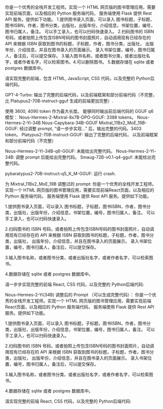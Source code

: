 你是一个优秀的全栈开发工程师。实现一个 HTML 网页版的图书管理应用，需要实现前端页面，以及相应的 Python 服务端代码， 服务端使用 Flask 提供 Rest API 服务。提供如下功能。
1.提供图书录入页面，可以录入 图书标题，子标题，图书ISBN，作者，图书分类，出版社，出版年份，介绍信息，书架位置，编号，图书归属人，备注。 可以手工录入，也可以扫码快速录入。
2.扫码图书的 ISBN 号码，或者拍照上传包含ISBN号码的图书封面照片，自动调用现有已经存在的 API 来根据 ISBN 获取到图书的标题，子标题，作者，图书分类，出版社， 出版年份，介绍信息，并且在图书录入的页面展示。 录入书架位置，编号，图书归属人，备注后，可以提交保存。
3.输入图书名称，或者图书分类，或者出版社名字，或者作者名字，可以检索图书。4.可以删除图书。
5.数据存储在 sqlite 或者 postgres 数据库中。

请实现完整的前端，包含 HTML, JavaScript, CSS 代码，以及完整的 Python后端代码。


GPT-4-Turbo: 
输出了完整的后端代码，以及前端框架和部分前端代码（不完整，比 Platupus2-70B-instruct-gguf 生成的前端更加完整）.

使用 3600, 4090 token 作为最大长度。 能够同时输出前后端代码的 GGUF q6 模型：
Nous-Hermes-2-Mixtral-8x7B-DPO-GGUF: 3388 tokens。
Nous-Hermes-2-Yi-34B 
Nous-Capybara-34B-GGUF
Mixtral_11Bx2_MoE_19B-GGUF: 经过调整 prompt, “请一步步实现...” 后，输出完整的代码。3403 token。
Platypus2-70B-instruct-GGUF: 输出了完整的后端代码， 以及前端框架和部分前端代码（不完整）

Nous-Hermes-2-Yi-34B-q6-GGUF: 未能给出完整代码。
Nous-Hermes-2-Yi-34B: 调整 prompt 后能给出完整代码。
Smaug-72B-v0.1-q4-gguf: 未能给出完整代码。

pybaratypus2-70B-instruct-q5_K_M-GGUF: 运行 crash.

为 Mixtral_11Bx2_MoE_19B 调整过的 prompt:
你是一个优秀的全栈开发工程师。实现一个 HTML 网页版的图书管理应用，需要实现前端React页面，以及相应的 Python 服务端代码， 服务端使用 Flask 提供 Rest API 服务。提供如下功能。

1.提供图书录入页面，可以录入 图书标题，子标题，图书ISBN，作者，图书分类，出版社，出版年份，介绍信息，书架位置，编号，图书归属人，备注。 可以手工录入，也可以扫码快速录入。

2.扫码图书的 ISBN 号码，或者拍照上传包含ISBN号码的图书封面照片，自动调用现有已经存在的 API 来根据 ISBN 获取到图书的标题，子标题，作者，图书分类，出版社， 出版年份，介绍信息，并且在图书录入的页面展示。 录入书架位置，编号，图书归属人，备注后，可以提交保存。

3.输入图书名称，或者图书分类，或者出版社名字，或者作者名字，可以检索图书。

4.数据存储在 sqlite 或者 postgres 数据库中。

请一步步实现完整的前端 React, CSS 代码，以及完整的 Python后端代码:


Nous-Hermes-2-Yi(34B) 调整后的 Prompt （可以生成完整代码）：
你是一个优秀的全栈开发工程师。实现一个 HTML 网页版的图书管理应用，需要实现前端React页面，以及相应的 Python 服务端代码， 服务端使用 Flask 提供 Rest API 服务。提供如下功能。

1.提供图书录入页面，可以录入 图书标题，子标题，图书ISBN，作者，图书分类，出版社，出版年份，介绍信息，书架位置，编号，图书归属人，备注。 可以手工录入，也可以扫码快速录入。

2.扫码图书的 ISBN 号码，或者拍照上传包含ISBN号码的图书封面照片，自动调用现有已经存在的 API 来根据 ISBN 获取到图书的标题，子标题，作者，图书分类，出版社， 出版年份，介绍信息，并且在图书录入的页面展示。 录入书架位置，编号，图书归属人，备注后，可以提交保存。

3.输入图书名称，或者图书分类，或者出版社名字，或者作者名字，可以检索图书。

4.数据存储在 sqlite 或者 postgres 数据库中。

请实现完整的前端 React, CSS 代码，以及完整的 Python后端代码:
